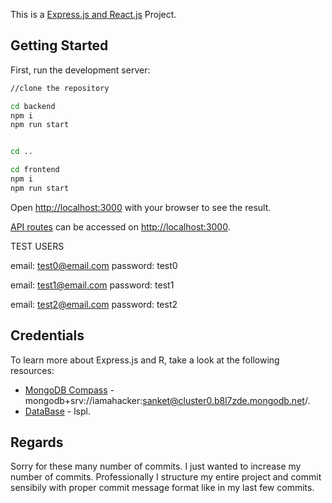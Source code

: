 This is a [Express.js and React.js](https://expressjs.com/) Project.

## Getting Started

First, run the development server:

```bash
//clone the repository

cd backend
npm i
npm run start


cd ..

cd frontend
npm i
npm run start
```

Open [http://localhost:3000](http://localhost:3000) with your browser to see the result.

[API routes](https://nextjs.org/docs/api-routes/introduction) can be accessed on [http://localhost:3000](http://localhost:3000).

TEST USERS

email: test0@email.com
password: test0

email: test1@email.com
password: test1

email: test2@email.com
password: test2

## Credentials

To learn more about Express.js and R, take a look at the following resources:

- [MongoDB Compass]() - mongodb+srv://iamahacker:sanket@cluster0.b8l7zde.mongodb.net/.
- [DataBase]() - lspl.

## Regards

Sorry for these many number of commits. I just wanted to increase my number of commits. Professionally I structure my entire project and commit sensibily with proper commit message format like in my last few commits.